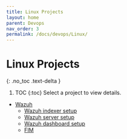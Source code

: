 ```yaml
---
title: Linux Projects
layout: home
parent: Devops
nav_order: 3
permalink: /docs/devops/Linux/
---
```


# Linux Projects
{: .no_toc .text-delta }

1. TOC
{:toc}
Select a project to view details.

- [Wazuh](/docs/devops/Linux/SIEM-And-XDR/wazuh-introduction/)
   - [Wazuh indexer setup](/docs/devops/Linux/SIEM-And-XDR/wazuh-indexer-setup/)
   - [Wazuh server setup](/docs/devops/Linux/SIEM-And-XDR/wazuh-server-setup/)
   - [Wazuh dashboard setup](/docs/devops/Linux/SIEM-And-XDR/wazuh-dashboard-setup/)
   - [FIM](/docs/devops/Linux/SIEM-And-XDR/FIM/)
<!-- - [Wazuh Indexer](/docs/devops/Linux/SIEM-And-XDR/) -->